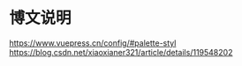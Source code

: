 







































# 博文说明

https://www.vuepress.cn/config/#palette-styl
https://blog.csdn.net/xiaoxianer321/article/details/119548202
